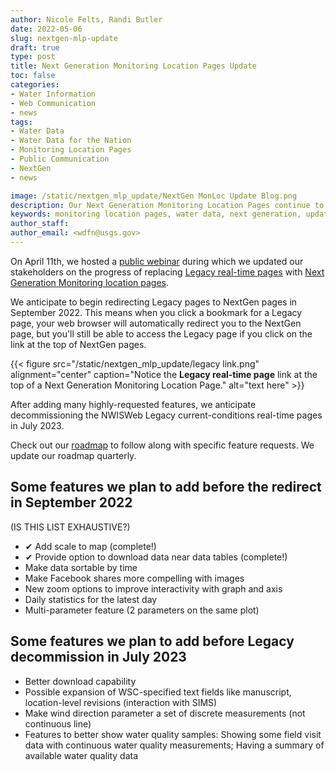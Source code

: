 ```yaml
---
author: Nicole Felts, Randi Butler
date: 2022-05-06
slug: nextgen-mlp-update
draft: true
type: post
title: Next Generation Monitoring Location Pages Update
toc: false
categories: 
- Water Information
- Web Communication
- news
tags:
- Water Data
- Water Data for the Nation
- Monitoring Location Pages
- Public Communication
- NextGen
- news

image: /static/nextgen_mlp_update/NextGen MonLoc Update Blog.png
description: Our Next Generation Monitoring Location Pages continue to receive updates based on our priorities and your feedback. Legacy real-time pages will redirect to NextGen pages in September 2022 and legacy pages will be decommissioned in July 2023.
keywords: monitoring location pages, water data, next generation, update, news, events
author_staff: 
author_email: <wdfn@usgs.gov>
---
```

On April 11th, we hosted a [public webinar](https://waterdata.usgs.gov/blog/nextgen-webinar-apr11/) during which we updated our stakeholders on the progress of replacing [Legacy real-time pages](https://waterdata.usgs.gov/nwis/uv?site_no=01584050) with [Next Generation Monitoring location pages](https://waterdata.usgs.gov/monitoring-location/01584050/).

We anticipate to begin redirecting Legacy pages to NextGen pages in September 2022. This means when you click a bookmark for a Legacy page, your web browser will automatically redirect you to the NextGen page, but you'll still be able to access the Legacy page if you click on the link at the top of NextGen pages. 
<div class="grid-row">
{{< figure src="/static/nextgen_mlp_update/legacy link.png" alignment="center" caption="Notice the <b>Legacy real-time page</b> link at the top of a Next Generation Monitoring Location Page." alt="text here" >}}
</div>

After adding many highly-requested features, we anticipate decommissioning the NWISWeb Legacy current-conditions real-time pages in July 2023.

Check out our [roadmap](https://labs.waterdata.usgs.gov/roadmap/index.html) to follow along with specific feature requests. We update our roadmap quarterly.

## Some features we plan to add before the redirect in September 2022
(IS THIS LIST EXHAUSTIVE?)
- ✔ Add scale to map (complete!)
- ✔ Provide option to download data near data tables (complete!)
- Make data sortable by time
- Make Facebook shares more compelling with images
- New zoom options to improve interactivity with graph and axis
- Daily statistics for the latest day
- Multi-parameter feature (2 parameters on the same plot)

## Some features we plan to add before Legacy decommission in July 2023
- Better download capability
- Possible expansion of WSC-specified text fields like manuscript, location-level revisions (interaction with SIMS)
- Make wind direction parameter a set of discrete measurements (not continuous line)
- Features to better show water quality samples: Showing some field visit data with continuous water quality measurements; Having a summary of available water quality data